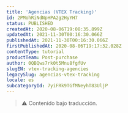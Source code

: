 ```yaml
---
title: 'Agencias (VTEX Tracking)'
id: 2PMohRiNdNpHPA2g2HyYH7
status: PUBLISHED
createdAt: 2020-08-06T19:08:35.899Z
updatedAt: 2021-11-30T00:16:30.066Z
publishedAt: 2021-11-30T00:16:30.066Z
firstPublishedAt: 2020-08-06T19:17:32.028Z
contentType: tutorial
productTeam: Post-purchase
author: 0QBQws7rk0t5Mnu8fgfUv
slugEN: vtex-tracking-agencies
legacySlug: agencias-vtex-tracking
locale: es
subcategoryId: 7yiFRk9TGfMNeyhT83UljP
---
```


> ⚠️ Contenido bajo traducción.
